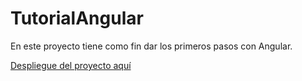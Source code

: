 # TutorialAngular

En este proyecto tiene como fin dar los primeros pasos con Angular.

[Despliegue del proyecto aquí](https://cantero94-tutorialangular.netlify.app/)
